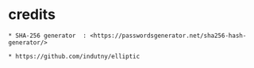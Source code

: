 # credits

    * SHA-256 generator  : <https://passwordsgenerator.net/sha256-hash-generator/>

    * https://github.com/indutny/elliptic
